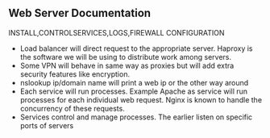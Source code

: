 ## Web Server Documentation
INSTALL,CONTROLSERVICES,LOGS,FIREWALL CONFIGURATION
+    Load balancer will direct request to the appropriate server. Haproxy is the software we will be using to distribute work among servers.
+    Some VPN will behave in same way as proxies but will add extra security features like encryption. 
+  nslookup ip/domain name will print a web ip or the other way around
+  Each service will run processes. Example Apache as service will run processes for each individual web request. Nginx is known to handle the concurrency of these requests.
+  Services control and manage processes. The earlier listen on specific ports of servers